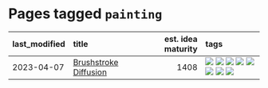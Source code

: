# Pages tagged `painting`

|last_modified|title|est. idea maturity|tags
|:---|:---|---:|:---|
|2023-04-07|[Brushstroke Diffusion](../brushstroke-diffusion.md)|1408|[![](https://img.shields.io/badge/tag-artisticstyletransfer-161a53)](../tags/artisticstyletransfer.md) [![](https://img.shields.io/badge/tag-creativity-b3194)](../tags/creativity.md) [![](https://img.shields.io/badge/tag-deepgenerativemodeling-34720)](../tags/deepgenerativemodeling.md) [![](https://img.shields.io/badge/tag-experimental-6013c8)](../tags/experimental.md) [![](https://img.shields.io/badge/tag-image_processing-3b18a)](../tags/image_processing.md) [![](https://img.shields.io/badge/tag-modeltraining-db71cb)](../tags/modeltraining.md) [![](https://img.shields.io/badge/tag-painting-71e862)](../tags/painting.md) [![](https://img.shields.io/badge/tag-wip-12eec5)](../tags/wip.md)|